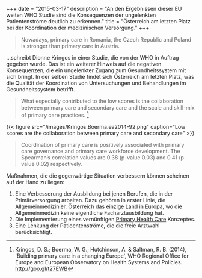 +++
date = "2015-03-17"
description = "An den Ergebnissen dieser EU weiten WHO Studie sind die Konsequenzen der ungelenkten Patientenströme deutlich zu erkennen."
title = "Österreich am letzten Platz bei der Koordination der medizinischen Versorgung."
+++

> Nowadays, primary care in Romania, the Czech Republic and Poland is stronger than primary care in Austria.

…schreibt Dionne Kringos in einer Studie, die von der WHO in Auftrag gegeben wurde. 
Das ist ein weiterer Hinweis auf die negativen Konsequenzen, 
die ein ungelenkter Zugang zum Gesundheitssystem mit sich bringt. 
In der selben Studie findet sich Österreich am letzten Platz, 
was die Qualität der Koordination von Untersuchungen und Behandlungen im Gesundheitssystem betrifft.

> What especially contributed to the low scores is the collaboration
> between primary care and secondary care and the scale and skill-mix
> of primary care practices. [^1]

{{< figure src="/images/Kringos.Boerma.ea2014-92.png" caption="Low scores are the collaboration between primary care and secondary care" >}}


> Coordination of primary care is positively associated with primary care governance and primary care workforce development. 
The Spearman’s correlation values are 0.38 (p-value 0.03) and 0.41 (p-value 0.02) respectively.

Maßnahmen, die die gegenwärtige Situation verbessern können scheinen auf der Hand zu liegen:

1. Eine Verbesserung der Ausbildung bei jenen Berufen, die in der Primärversorgung arbeiten. Dazu gehören in erster Linie, die Allgemeinmedizinier. Österreich das einzige Land in Europa, wo die Allgemeinmedizin keine eigentliche Facharztausbildung hat.
2. Die Implementierung eines vernünftigen [Primary Health Care][Primary Health Care] Konzeptes.
3. Eine Lenkung der Patioentenströme, die die freie Arztwahl berücksichtigt.


[^1]: Kringos, D. S.; Boerma, W. G.; Hutchinson, A. & Saltman, R. B. (2014), 'Building primary care in a changing Europe', WHO Regional Office for Europe and European Observatory on Health Systems and Policies. <http://goo.gl/t27EWB>

[Primary Health Care]: http://www.amplusgesundheit.at/AM%20Plus_PHC-Konzept%20Version%201-2014.pdf
